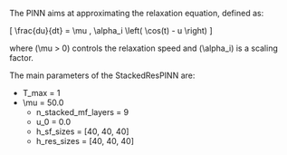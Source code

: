 The PINN aims at approximating the relaxation equation, defined as:

\[
\frac{du}{dt} = \mu \, \alpha_i \left( \cos(t) - u \right)
\]

where \(\mu > 0\) controls the relaxation speed and \(\alpha_i\) is a scaling factor.

The main parameters of the StackedResPINN are:
- T_max = 1
- \mu = 50.0
    - n_stacked_mf_layers = 9
    - u_0 = 0.0
    - h_sf_sizes = [40, 40, 40]
    - h_res_sizes = [40, 40, 40]
